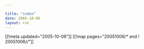 ```yaml
---

title: "index"
date: 2005-10-06
layout: rut
---
```


[[!meta updated="2005-10-06"]]
[[!map pages="20051006/* and ! 20051006/*/*"]]
